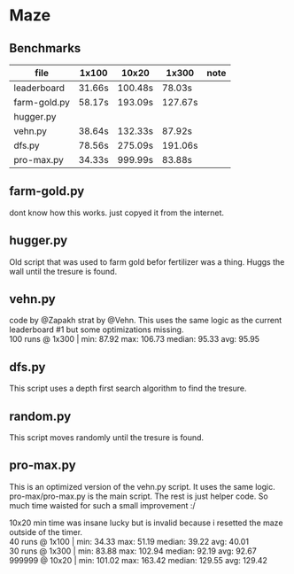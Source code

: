 # Maze

## Benchmarks
| file          | 1x100  | 10x20   | 1x300   | note |
| ------------- | ------ | ------- | ------- | ---- |
| leaderboard   | 31.66s | 100.48s | 78.03s  |      |
| farm-gold.py  | 58.17s | 193.09s | 127.67s |      |
| hugger.py     |        |         |         |      |
| vehn.py       | 38.64s | 132.33s | 87.92s  |      |
| dfs.py        | 78.56s | 275.09s | 191.06s |      |
| pro-max.py    | 34.33s | 999.99s | 83.88s  |      |


## farm-gold.py
dont know how this works. just copyed it from the internet.

## hugger.py
Old script that was used to farm gold befor fertilizer was a thing. Huggs the wall until the tresure is found.

## vehn.py
code by @Zapakh strat by @Vehn.
This uses the same logic as the current leaderboard #1 but some optimizations missing.\
100 runs @ 1x300 | min: 87.92 max: 106.73 median: 95.33 avg: 95.95

## dfs.py
This script uses a depth first search algorithm to find the tresure.

## random.py
This script moves randomly until the tresure is found.

## pro-max.py
This is an optimized version of the vehn.py script. It uses the same logic. pro-max/pro-max.py is the main script. The rest is just helper code.
So much time waisted for such a small improvement :/

10x20 min time was insane lucky but is invalid because i resetted the maze outside of the timer.\
40 runs @ 1x100 | min: 34.33 max: 51.19 median: 39.22 avg: 40.01\
30 runs @ 1x300 | min: 83.88 max: 102.94 median: 92.19 avg: 92.67\
999999 @ 10x20 | min: 101.02 max: 163.42 median: 129.55 avg: 129.42
